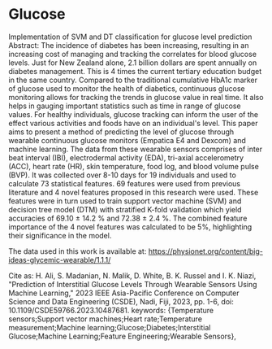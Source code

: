 # Glucose
Implementation of SVM and DT classification for glucose level prediction
Abstract:
The incidence of diabetes has been increasing, resulting in an increasing cost of managing and tracking the correlates for blood glucose levels. Just for New Zealand alone, 2.1 billion dollars are spent annually on diabetes management. This is 4 times the current tertiary education budget in the same country. Compared to the traditional cumulative HbA1c marker of glucose used to monitor the health of diabetics, continuous glucose monitoring allows for tracking the trends in glucose value in real time. It also helps in gauging important statistics such as time in range of glucose values. For healthy individuals, glucose tracking can inform the user of the effect various activities and foods have on an individual's level. This paper aims to present a method of predicting the level of glucose through wearable continuous glucose monitors (Empatica E4 and Dexcom) and machine learning. The data from these wearable sensors comprises of inter beat interval (IBI), electrodermal activity (EDA), tri-axial accelerometry (ACC), heart rate (HR), skin temperature, food log, and blood volume pulse (BVP). It was collected over 8-10 days for 19 individuals and used to calculate 73 statistical features. 69 features were used from previous literature and 4 novel features proposed in this research were used. These features were in turn used to train support vector machine (SVM) and decision tree model (DTM) with stratified K-fold validation which yield accuracies of 69.10 ± 14.2 % and 72.38 ± 2.4 %. The combined feature importance of the 4 novel features was calculated to be 5%, highlighting their significance in the model.


The data used in this work is available at: https://physionet.org/content/big-ideas-glycemic-wearable/1.1.1/

Cite as: 
H. Ali, S. Madanian, N. Malik, D. White, B. K. Russel and I. K. Niazi, "Prediction of Interstitial Glucose Levels Through Wearable Sensors Using Machine Learning," 2023 IEEE Asia-Pacific Conference on Computer Science and Data Engineering (CSDE), Nadi, Fiji, 2023, pp. 1-6, doi: 10.1109/CSDE59766.2023.10487681. keywords: {Temperature sensors;Support vector machines;Heart rate;Temperature measurement;Machine learning;Glucose;Diabetes;Interstitial Glucose;Machine Learning;Feature Engineering;Wearable Sensors},

